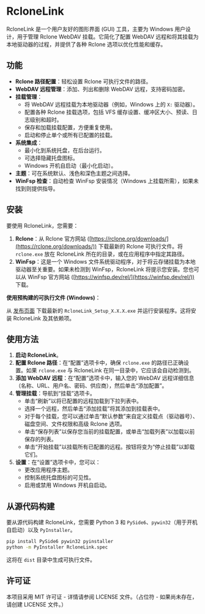 # RcloneLink

RcloneLink 是一个用户友好的图形界面 (GUI) 工具，主要为 Windows 用户设计，用于管理 Rclone WebDAV 挂载。它简化了配置 WebDAV 远程和将其挂载为本地驱动器的过程，并提供了各种 Rclone 选项以优化性能和缓存。

## 功能

*   **Rclone 路径配置**：轻松设置 Rclone 可执行文件的路径。
*   **WebDAV 远程管理**：添加、列出和删除 WebDAV 远程，支持密码加密。
*   **挂载管理**：
    *   将 WebDAV 远程挂载为本地驱动器（例如，Windows 上的 `X:` 驱动器）。
    *   配置各种 Rclone 挂载选项，包括 VFS 缓存设置、缓冲区大小、预读、日志级别和超时。
    *   保存和加载挂载配置，方便重复使用。
    *   启动和停止单个或所有已配置的挂载。
*   **系统集成**：
    *   最小化到系统托盘，在后台运行。
    *   可选择隐藏托盘图标。
    *   Windows 开机自启动（最小化启动）。
*   **主题**：可在系统默认、浅色和深色主题之间选择。
*   **WinFsp 检查**：自动检查 WinFsp 安装情况（Windows 上挂载所需），如果未找到则提供指导。

## 安装

要使用 RcloneLink，您需要：

1.  **Rclone**：从 Rclone 官方网站 ([https://rclone.org/downloads/](https://rclone.org/downloads/)) 下载最新的 Rclone 可执行文件。将 `rclone.exe` 放在 RcloneLink 所在的目录，或在应用程序中指定其路径。
2.  **WinFsp**：这是一个 Windows 文件系统驱动程序，对于将云存储挂载为本地驱动器至关重要。如果未检测到 WinFsp，RcloneLink 将提示您安装。您也可以从 WinFsp 官方网站 ([https://winfsp.dev/rel/](https://winfsp.dev/rel/)) 下载。

**使用预构建的可执行文件 (Windows)**：

从 [发布页面](https://github.com/FueTsui/RcloneLink/releases/tag/v1.0.0) 下载最新的 `RcloneLink_Setup_X.X.X.exe` 并运行安装程序。这将安装 RcloneLink 及其依赖项。

## 使用方法

1.  **启动 RcloneLink**。
2.  **配置 Rclone 路径**：在“配置”选项卡中，确保 `rclone.exe` 的路径已正确设置。如果 `rclone.exe` 与 RcloneLink 在同一目录中，它应该会自动检测到。
3.  **添加 WebDAV 远程**：在“配置”选项卡中，输入您的 WebDAV 远程详细信息（名称、URL、用户名、密码、供应商），然后单击“添加配置”。
4.  **管理挂载**：导航到“挂载”选项卡。
    *   单击“刷新”以将已配置的远程加载到下拉列表中。
    *   选择一个远程，然后单击“添加挂载”将其添加到挂载表中。
    *   对于每个挂载，您可以通过单击“默认参数”来自定义挂载点（驱动器号）、磁盘空间、文件权限和高级 Rclone 选项。
    *   单击“保存列表”以保存您当前的挂载配置，或单击“加载列表”以加载以前保存的列表。
    *   单击“开始挂载”以挂载所有已配置的远程。按钮将变为“停止挂载”以卸载它们。
5.  **设置**：在“设置”选项卡中，您可以：
    *   更改应用程序主题。
    *   控制系统托盘图标的可见性。
    *   启用或禁用 Windows 开机自启动。

## 从源代码构建

要从源代码构建 RcloneLink，您需要 Python 3 和 `PySide6`、`pywin32`（用于开机自启动）以及 `PyInstaller`。

```bash
pip install PySide6 pywin32 pyinstaller
python -m PyInstaller RcloneLink.spec
```

这将在 `dist` 目录中生成可执行文件。

## 许可证

本项目采用 MIT 许可证 - 详情请参阅 LICENSE 文件。（占位符 - 如果尚未存在，请创建 LICENSE 文件。）